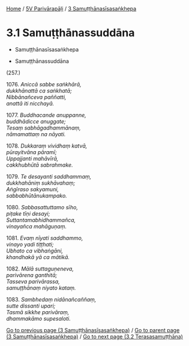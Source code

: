 
[Home](/) / [5V Parivārapāḷi](...md) / [3 Samuṭṭhānasīsasaṅkhepa](../5V/3.md)

# 3.1 Samuṭṭhānassuddāna

* Samuṭṭhānasīsasaṅkhepa

* Samuṭṭhānassuddāna

(257.)

1076\. _Aniccā sabbe saṅkhārā,_  
_dukkhānattā ca saṅkhatā;_  
_Nibbānañceva paññatti,_  
_anattā iti nicchayā._  


1077\. _Buddhacande anuppanne,_  
_buddhādicce anuggate;_  
_Tesaṃ sabhāgadhammānaṃ,_  
_nāmamattaṃ na nāyati._  


1078\. _Dukkaraṃ vividhaṃ katvā,_  
_pūrayitvāna pāramī;_  
_Uppajjanti mahāvīrā,_  
_cakkhubhūtā sabrahmake._  


1079\. _Te desayanti saddhammaṃ,_  
_dukkhahāniṃ sukhāvahaṃ;_  
_Aṅgīraso sakyamuni,_  
_sabbabhūtānukampako._  


1080\. _Sabbasattuttamo sīho,_  
_piṭake tīṇi desayi;_  
_Suttantamabhidhammañca,_  
_vinayañca mahāguṇaṃ._  


1081\. _Evaṃ nīyati saddhammo,_  
_vinayo yadi tiṭṭhati;_  
_Ubhato ca vibhaṅgāni,_  
_khandhakā yā ca mātikā._  


1082\. _Mālā suttaguṇeneva,_  
_parivārena ganthitā;_  
_Tasseva parivārassa,_  
_samuṭṭhānaṃ niyato kataṃ._  


1083\. _Sambhedaṃ nidānañcaññaṃ,_  
_sutte dissanti upari;_  
_Tasmā sikkhe parivāraṃ,_  
_dhammakāmo supesaloti._  


[Go to previous page (3 Samuṭṭhānasīsasaṅkhepa)](../5V/3.md) / [Go to parent page (3 Samuṭṭhānasīsasaṅkhepa)](../5V/3.md) / [Go to next page (3.2 Terasasamuṭṭhāna)](3.2.md)


